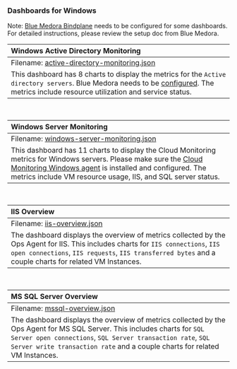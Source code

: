 ### Dashboards for Windows

Note: [Blue Medora Bindplane](https://cloud.google.com/stackdriver/blue-medora) needs to be configured for some dashboards. For detailed instructions, please review the setup doc from Blue Medora.

|Windows Active Directory Monitoring|
|:---------------------|
|Filename: [active-directory-monitoring.json](active-directory-monitoring.json)|
|This dashboard has 8 charts to display the metrics for the `Active directory servers`. Blue Medora needs to be [configured](https://bluemedora.com/monitoring-microsoft-active-directory-with-stackdriver-logging/). The metrics include resource utilization and service status.|

&nbsp;

|Windows Server Monitoring|
|:----------------------|
|Filename: [windows-server-monitoring.json](windows-server-monitoring.json)|
|This dashboard has 11 charts to display the Cloud Monitoring metrics for Windows servers. Please make sure the [Cloud Monitoring Windows agent](https://cloud.google.com/monitoring/agent/install-agent#agent-install-windows) is installed and configured. The metrics include VM resource usage, IIS, and SQL server status.|

&nbsp;

|IIS Overview|
|:----------------------|
|Filename: [iis-overview.json](iis-overview.json)|
|The dashboard displays the overview of metrics collected by the Ops Agent for IIS. This includes charts for `IIS connections`, `IIS open connections`, `IIS requests`, `IIS transferred bytes` and a couple charts for related VM Instances.|

&nbsp;

|MS SQL Server Overview|
|:----------------------|
|Filename: [mssql-overview.json](mssql-overview.json)|
|The dashboard displays the overview of metrics collected by the Ops Agent for MS SQL Server. This includes charts for `SQL Server open connections`, `SQL Server transaction rate`, `SQL Server write transaction rate` and a couple charts for related VM Instances.|
